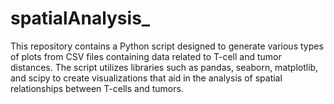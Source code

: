 # spatialAnalysis_
This repository contains a Python script designed to generate various types of plots from CSV files containing data related to T-cell and tumor distances. The script utilizes libraries such as pandas, seaborn, matplotlib, and scipy to create visualizations that aid in the analysis of spatial relationships between T-cells and tumors.
